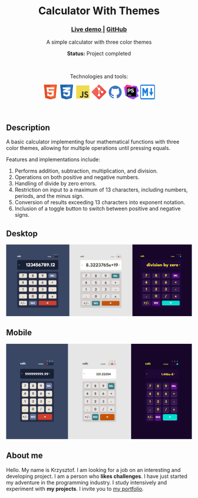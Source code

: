 <div align="center">
    <h1>Calculator With Themes</h1>
    <h3>
        <a href="https://chrisonoo.github.io/CalculatorWithThemes/">
            Live demo
        </a>
        <span> | </span>
        <a href="https://github.com/chrisonoo/CalculatorWithThemes">
            GitHub
        </a>
    </h3>
    <p>A simple calculator with three color themes</p>
    <p><b>Status:</b> Project completed</p>
    <br>
    <p>Technologies and tools:</p>
    <p>
        <img src="img/html5.svg" width="40" height="40" alt="html"/>
        <img src="img/css3.svg" width="40" height="40" alt="css"/>
        <img src="img/js.svg" width="40" height="40" alt="javascript"/>
        <img src="img/git.svg" width="40" height="40" alt="git"/>
        <img src="img/github.svg" width="40" height="40" alt="github"/>
        <img src="img/phpstorm.svg" width="40" height="40" alt="phpstorm"/>
        <img src="img/md.svg" width="40" height="40" alt="markdown"/>
    </p>
</div>
<br>

## Description

A basic calculator implementing four mathematical functions with three color themes, allowing for multiple operations until pressing equals.

Features and implementations include:

1. Performs addition, subtraction, multiplication, and division.
2. Operations on both positive and negative numbers.
3. Handling of divide by zero errors.
4. Restriction on input to a maximum of 13 characters, including numbers, periods, and the minus sign.
5. Conversion of results exceeding 13 characters into exponent notation.
6. Inclusion of a toggle button to switch between positive and negative signs.

## Desktop

![desktop](img/desktop.png)

## Mobile

![mobile](img/mobile.png)

## About me

Hello. My name is Krzysztof. I am looking for a job on an interesting and developing project. I am a person who **likes challenges**. I have just started my adventure in the programming industry. I study intensively and experiment with **my projects**. I invite you to [my portfolio](https://chriskodehub.github.io/portfolio/). 


